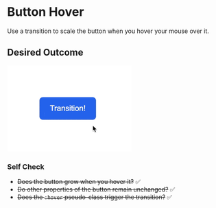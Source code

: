 # Button Hover

Use a transition to scale the button when you hover your mouse over it.

## Desired Outcome

![outcome](./desired-outcome.gif)

### Self Check
- ~~Does the button grow when you hover it?~~ :white_check_mark:
- ~~Do other properties of the button remain unchanged?~~ :white_check_mark:
- ~~Does the `:hover` pseudo-class trigger the transition?~~ :white_check_mark:
